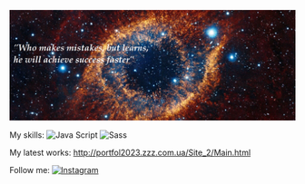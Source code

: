 ![Header](https://github.com/se-a11gh/se-a11gh/blob/main/assets/galaxy.png)

My skills:
![Java Script](https://img.shields.io/badge/-JavaScript-yellow?style=flat&logo=JavaScript&logoColor=black)
![Sass](https://img.shields.io/badge/-Sass-white?style=flat&logo=Sass&logoColor=FF69B4)


My latest works: http://portfol2023.zzz.com.ua/Site_2/Main.html

Follow me:
[![Instagram](https://img.shields.io/badge/-Instagram-FF1493?style=flat&logo=Instagram&logoColor=black)](https://www.instagram.com/trubnsergey/)

